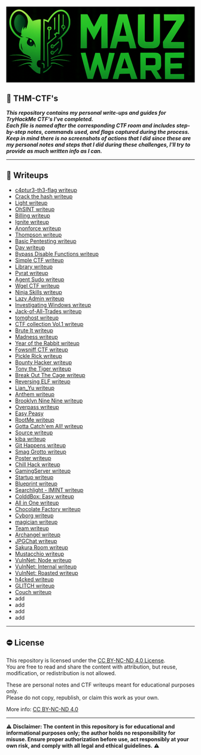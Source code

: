 [<img align='center' src="https://github.com/mauzware/mauzware/blob/main/LOGO%20NEW.png"/>](https://github.com/mauzware)


## 🚩 THM-CTF's

<i>**This repository contains my personal write-ups and guides for TryHackMe CTF's I've completed.**</i>  
<i>**Each file is named after the corresponding CTF room and includes step-by-step notes, commands used, and flags captured during the process.**</i>
<i>**Keep in mind there is no screenshots of actions that I did since these are my personal notes and steps that I did during these challenges, I'll try to provide as much written info as I can.**</i>

---

## 📄 Writeups

- [c4ptur3-th3-flag writeup](https://github.com/mauzware/THM-CTFs/blob/main/c4ptur3-th3-fl4g.md)
- [Crack the hash writeup](https://github.com/mauzware/THM-CTFs/blob/main/Crack%20the%20hash.md)
- [Light writeup](https://github.com/mauzware/THM-CTFs/blob/main/Light.md)
- [OhSINT writeup](https://github.com/mauzware/THM-CTFs/blob/main/OhSINT.md)
- [Billing writeup](https://github.com/mauzware/THM-CTFs/blob/main/Billing.md)
- [Ignite writeup](https://github.com/mauzware/THM-CTFs/blob/main/Ignite.md)
- [Anonforce writeup](https://github.com/mauzware/THM-CTFs/blob/main/Anonforce.md)
- [Thompson writeup](https://github.com/mauzware/THM-CTFs/blob/main/Thompson.md)
- [Basic Pentesting writeup](https://github.com/mauzware/THM-CTFs/blob/main/Basic%20Pentesting.md)
- [Dav writeup](https://github.com/mauzware/THM-CTFs/blob/main/Dav.md)
- [Bypass Disable Functions writeup](https://github.com/mauzware/THM-CTFs/blob/main/Bypass%20Disable%20Functions.md)
- [Simple CTF writeup](https://github.com/mauzware/THM-CTFs/blob/main/Simple%20CTF.md)
- [Library writeup](https://github.com/mauzware/THM-CTFs/blob/main/Library.md)
- [Pyrat writeup](https://github.com/mauzware/THM-CTFs/blob/main/Pyrat.md)
- [Agent Sudo writeup](https://github.com/mauzware/THM-CTFs/blob/main/Agent%20Sudo.md)
- [Wgel CTF writeup](https://github.com/mauzware/THM-CTFs/blob/main/Wgel%20CTF.md)
- [Ninja Skills writeup](https://github.com/mauzware/THM-CTFs/blob/main/Ninja%20Skills.md)
- [Lazy Admin writeup](https://github.com/mauzware/THM-CTFs/blob/main/Lazy%20Admin.md)
- [Investigating Windows writeup](https://github.com/mauzware/THM-CTFs/blob/main/Investigating%20Windows.md)
- [Jack-of-All-Trades writeup](https://github.com/mauzware/THM-CTFs/blob/main/Jack-of-All-Trades.md)
- [tomghost writeup](https://github.com/mauzware/THM-CTFs/blob/main/tomghost.md)
- [CTF collection Vol.1 writeup](https://github.com/mauzware/THM-CTFs/blob/main/CTF%20collection%20Vol.1.md)
- [Brute It writeup](https://github.com/mauzware/THM-CTFs/blob/main/Brute%20It.md)
- [Madness writeup](https://github.com/mauzware/THM-CTFs/blob/main/Madness.md)
- [Year of the Rabbit writeup](https://github.com/mauzware/THM-CTFs/blob/main/Year%20of%20the%20Rabbit.md)
- [Fowsniff CTF writeup](https://github.com/mauzware/THM-CTFs/blob/main/Fowsniff%20CTF.md)
- [Pickle Rick writeup](https://github.com/mauzware/THM-CTFs/blob/main/Pickle%20Rick.md)
- [Bounty Hacker writeup](https://github.com/mauzware/THM-CTFs/blob/main/Bounty%20Hacker.md)
- [Tony the Tiger writeup](https://github.com/mauzware/THM-CTFs/blob/main/Tony%20the%20Tiger.md)
- [Break Out The Cage writeup](https://github.com/mauzware/THM-CTFs/blob/main/Break%20Out%20The%20Cage.md)
- [Reversing ELF writeup](https://github.com/mauzware/THM-CTFs/blob/main/Reversing%20ELF.md)
- [Lian_Yu writeup](https://github.com/mauzware/THM-CTFs/blob/main/Lian_Yu.md)
- [Anthem writeup](https://github.com/mauzware/THM-CTFs/blob/main/Anthem.md)
- [Brooklyn Nine Nine writeup](https://github.com/mauzware/THM-CTFs/blob/main/Brooklyn%20Nine%20Nine.md)
- [Overpass writeup](https://github.com/mauzware/THM-CTFs/blob/main/Overpass.md)
- [Easy Peasy](https://github.com/mauzware/THM-CTFs/blob/main/Easy%20Peasy.md)
- [RootMe writeup](https://github.com/mauzware/THM-CTFs/blob/main/RootMe.md)
- [Gotta Catch'em All! writeup](https://github.com/mauzware/THM-CTFs/blob/main/Gotta%20Catch'em%20All!.md)
- [Source writeup](https://github.com/mauzware/THM-CTFs/blob/main/Source.md)
- [kiba writeup](https://github.com/mauzware/THM-CTFs/blob/main/kiba.md)
- [Git Happens writeup](https://github.com/mauzware/THM-CTFs/blob/main/Git%20Happens.md)
- [Smag Grotto writeup](https://github.com/mauzware/THM-CTFs/blob/main/Smag%20Grotto.md)
- [Poster writeup](https://github.com/mauzware/THM-CTFs/blob/main/Poster.md)
- [Chill Hack writeup](https://github.com/mauzware/THM-CTFs/blob/main/Chill%20Hack.md)
- [GamingServer writeup](https://github.com/mauzware/THM-CTFs/blob/main/GamingServer.md)
- [Startup writeup](https://github.com/mauzware/THM-CTFs/blob/main/Startup.md)
- [Blueprint writeup](https://github.com/mauzware/THM-CTFs/blob/main/Blueprint.md)
- [Searchlight - IMINT writeup](https://github.com/mauzware/THM-CTFs/blob/main/Searchlight%20-%20IMINT.md)
- [ColddBox: Easy writeup](https://github.com/mauzware/THM-CTFs/blob/main/ColddBox%3A%20Easy.md)
- [All in One writeup](https://github.com/mauzware/THM-CTFs/blob/main/All%20in%20One.md)
- [Chocolate Factory writeup](https://github.com/mauzware/THM-CTFs/blob/main/Chocolate%20Factory.md)
- [Cyborg writeup](https://github.com/mauzware/THM-CTFs/blob/main/Cyborg.md)
- [magician writeup](https://github.com/mauzware/THM-CTFs/blob/main/magician.md)
- [Team writeup](https://github.com/mauzware/THM-CTFs/blob/main/Team.md)
- [Archangel writeup](https://github.com/mauzware/THM-CTFs/blob/main/Archangel.md)
- [JPGChat writeup](https://github.com/mauzware/THM-CTFs/blob/main/JPGChat.md)
- [Sakura Room writeup](https://github.com/mauzware/THM-CTFs/blob/main/Sakura%20Room.md)
- [Mustacchio writeup](https://github.com/mauzware/THM-CTFs/blob/main/Mustacchio.md)
- [VulnNet: Node writeup](https://github.com/mauzware/THM-CTFs/blob/main/VulnNet%3A%20Node.md)
- [VulnNet: Internal writeup](https://github.com/mauzware/THM-CTFs/blob/main/VulnNet%3A%20Internal.md)
- [VulnNet: Roasted writeup](https://github.com/mauzware/THM-CTFs/blob/main/VulnNet%3A%20Roasted.md)
- [h4cked writeup](https://github.com/mauzware/THM-CTFs/blob/main/h4cked.md)
- [GLITCH writeup](https://github.com/mauzware/THM-CTFs/blob/main/GLITCH.md)
- [Couch writeup](https://github.com/mauzware/THM-CTFs/blob/main/Couch.md)
- add
- add
- add
- add

---

## ⛔️ License

This repository is licensed under the [CC BY-NC-ND 4.0 License](https://creativecommons.org/licenses/by-nc-nd/4.0/).  
You are free to read and share the content with attribution, but reuse, modification, or redistribution is not allowed.

These are personal notes and CTF writeups meant for educational purposes only.<br>
Please do not copy, republish, or claim this work as your own.

More info: [CC BY-NC-ND 4.0](https://creativecommons.org/licenses/by-nc-nd/4.0/)

---

⚠️ **Disclaimer: The content in this repository is for educational and informational purposes only; the author holds no responsibility for misuse. 
Ensure proper authorization before use, act responsibly at your own risk, and comply with all legal and ethical guidelines.** ⚠️
